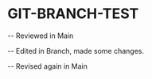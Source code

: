 # GIT-BRANCH-TEST

-- Reviewed in Main

-- Edited in Branch, made some changes.

-- Revised again in Main
